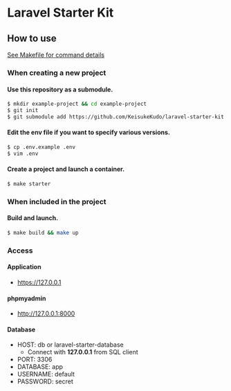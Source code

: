 # Laravel Starter Kit

## How to use

[See Makefile for command details](./Makefile)

### When creating a new project

#### Use this repository as a submodule.  

```bash
$ mkdir example-project && cd example-project
$ git init
$ git submodule add https://github.com/KeisukeKudo/laravel-starter-kit.git docker
```

#### Edit the env file if you want to specify various versions.  

```bash
$ cp .env.example .env
$ vim .env
```

#### Create a project and launch a container.  

```bash
$ make starter
```

### When included in the project

#### Build and launch.  

```bash
$ make build && make up
```

### Access

#### Application

- https://127.0.0.1  

#### phpmyadmin

- http://127.0.0.1:8000  

#### Database

- HOST: db or laravel-starter-database
  - Connect with **127.0.0.1** from SQL client
- PORT: 3306
- DATABASE: app
- USERNAME: default
- PASSWORD: secret
